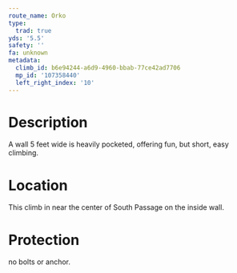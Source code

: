 ```yaml
---
route_name: Orko
type:
  trad: true
yds: '5.5'
safety: ''
fa: unknown
metadata:
  climb_id: b6e94244-a6d9-4960-bbab-77ce42ad7706
  mp_id: '107358440'
  left_right_index: '10'
---
```

# Description
A wall 5 feet wide is heavily pocketed, offering fun, but short, easy climbing.

# Location
This climb in near the center of South Passage on the inside wall.

# Protection
no bolts or anchor.
